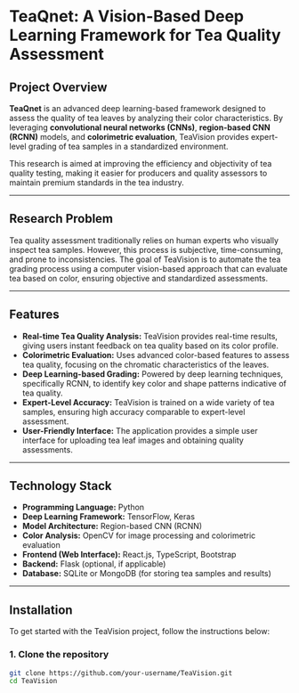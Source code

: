 # TeaQnet: A Vision-Based Deep Learning Framework for Tea Quality Assessment

## Project Overview

**TeaQnet** is an advanced deep learning-based framework designed to assess the quality of tea leaves by analyzing their color characteristics. By leveraging **convolutional neural networks (CNNs)**, **region-based CNN (RCNN)** models, and **colorimetric evaluation**, TeaVision provides expert-level grading of tea samples in a standardized environment.

This research is aimed at improving the efficiency and objectivity of tea quality testing, making it easier for producers and quality assessors to maintain premium standards in the tea industry.

---

## Research Problem

Tea quality assessment traditionally relies on human experts who visually inspect tea samples. However, this process is subjective, time-consuming, and prone to inconsistencies. The goal of TeaVision is to automate the tea grading process using a computer vision-based approach that can evaluate tea based on color, ensuring objective and standardized assessments.

---

## Features

- **Real-time Tea Quality Analysis:** TeaVision provides real-time results, giving users instant feedback on tea quality based on its color profile.
- **Colorimetric Evaluation:** Uses advanced color-based features to assess tea quality, focusing on the chromatic characteristics of the leaves.
- **Deep Learning-based Grading:** Powered by deep learning techniques, specifically RCNN, to identify key color and shape patterns indicative of tea quality.
- **Expert-Level Accuracy:** TeaVision is trained on a wide variety of tea samples, ensuring high accuracy comparable to expert-level assessment.
- **User-Friendly Interface:** The application provides a simple user interface for uploading tea leaf images and obtaining quality assessments.

---

## Technology Stack

- **Programming Language:** Python
- **Deep Learning Framework:** TensorFlow, Keras
- **Model Architecture:** Region-based CNN (RCNN)
- **Color Analysis:** OpenCV for image processing and colorimetric evaluation
- **Frontend (Web Interface):** React.js, TypeScript, Bootstrap
- **Backend:** Flask (optional, if applicable)
- **Database:** SQLite or MongoDB (for storing tea samples and results)

---

## Installation

To get started with the TeaVision project, follow the instructions below:

### 1. Clone the repository

```bash
git clone https://github.com/your-username/TeaVision.git
cd TeaVision
